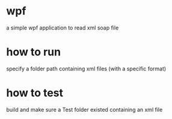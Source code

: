 # wpf
a simple wpf application to read xml soap file

# how to run
specify a folder path containing xml files (with a specific format)

# how to test
build and make sure a Test folder existed containing an xml file
